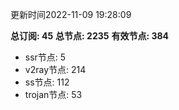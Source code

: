 更新时间2022-11-09 19:28:09

**总订阅: 45**
**总节点: 2235**
**有效节点: 384**
- ssr节点: 5
- v2ray节点: 214
- ss节点: 112
- trojan节点: 53

